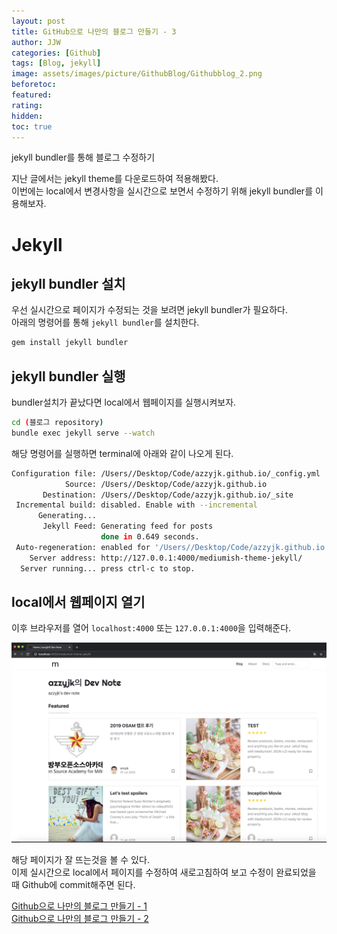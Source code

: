 ```yaml
---
layout: post
title: GitHub으로 나만의 블로그 만들기 - 3
author: JJW
categories: [Github]
tags: [Blog, jekyll]
image: assets/images/picture/GithubBlog/Githubblog_2.png
beforetoc:
featured:
rating:
hidden:
toc: true
---
```


jekyll bundler를 통해 블로그 수정하기

지난 글에서는 jekyll theme를 다운로드하여 적용해봤다.  
이번에는 local에서 변경사항을 실시간으로 보면서 수정하기 위해 jekyll bundler를 이용해보자.

# Jekyll

## jekyll bundler 설치

우선 실시간으로 페이지가 수정되는 것을 보려면 jekyll bundler가 필요하다.  
아래의 명령어를 통해 `jekyll bundler`를 설치한다.

```sh
gem install jekyll bundler
```

## jekyll bundler 실행

bundler설치가 끝났다면 local에서 웹페이지를 실행시켜보자.

```sh
cd (블로그 repository)
bundle exec jekyll serve --watch
```

해당 명령어를 실행하면 terminal에 아래와 같이 나오게 된다.

```sh
Configuration file: /Users//Desktop/Code/azzyjk.github.io/_config.yml
            Source: /Users//Desktop/Code/azzyjk.github.io
       Destination: /Users//Desktop/Code/azzyjk.github.io/_site
 Incremental build: disabled. Enable with --incremental
      Generating...
       Jekyll Feed: Generating feed for posts
                    done in 0.649 seconds.
 Auto-regeneration: enabled for '/Users//Desktop/Code/azzyjk.github.io'
    Server address: http://127.0.0.1:4000/mediumish-theme-jekyll/
  Server running... press ctrl-c to stop.
```

## local에서 웹페이지 열기

이후 브라우저를 열어 `localhost:4000` 또는 `127.0.0.1:4000`을 입력해준다.

<img class="blogPict" src="/assets/images/picture/GithubBlog/Githubblog_2.png">

해당 페이지가 잘 뜨는것을 볼 수 있다.  
이제 실시간으로 local에서 페이지를 수정하여 새로고침하여 보고 수정이 완료되었을 때 Github에 commit해주면 된다.

[Github으로 나만의 블로그 만들기 - 1](../GithubBlog_1)  
[Github으로 나만의 블로그 만들기 - 2](../GithubBlog_2)
